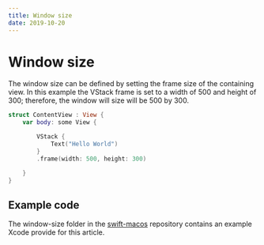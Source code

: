 ```yaml
---
title: Window size
date: 2019-10-20
---
```


# Window size

The window size can be defined by setting the frame size of the containing view. In this example the VStack frame is set to a width of 500 and height of 300; therefore, the window will size will be 500 by 300.

```swift
struct ContentView : View {
    var body: some View {

        VStack {
            Text("Hello World")
        }
        .frame(width: 500, height: 300)

    }
}
```

## Example code

The window-size folder in the [swift-macos](https://github.com/wigging/swift-macos) repository contains an example Xcode provide for this article.
